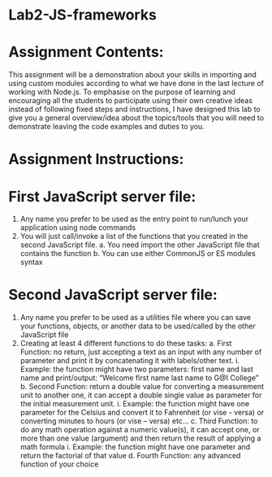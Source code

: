 # Lab2-JS-frameworks

# Assignment Contents:
This assignment will be a demonstration about your skills in importing and using custom modules according to
what we have done in the last lecture of working with Node.js.
To emphasise on the purpose of learning and encouraging all the students to participate using their own creative ideas
instead of following fixed steps and instructions, I have designed this lab to give you a general overview/idea about the
topics/tools that you will need to demonstrate leaving the code examples and duties to you.

# Assignment Instructions:

# First JavaScript server file:
1. Any name you prefer to be used as the entry point to run/lunch your application using node commands
2. You will just call/invoke a list of the functions that you created in the second JavaScript file.
a. You need import the other JavaScript file that contains the function
b. You can use either CommonJS or ES modules syntax

# Second JavaScript server file:
1. Any name you prefer to be used as a utilities file where you can save your functions, objects, or another data to be
used/called by the other JavaScript file
2. Creating at least 4 different functions to do these tasks:
a. First Function: no return, just accepting a text as an input with any number of parameter and print it by
concatenating it with labels/other text.
i. Example: the function might have two parameters: first name and last name and print/output:
“Welcome first name last name to G@I College”
b. Second Function: return a double value for converting a measurement unit to another one, it can accept a
double single value as parameter for the initial measurement unit.
i. Example: the function might have one parameter for the Celsius and convert it to Fahrenheit (or
vise - versa) or converting minutes to hours (or vise – versa) etc...
c. Third Function: to do any math operation against a numeric value(s), it can accept one, or more than one
value (argument) and then return the result of applying a math formula
i. Example: the function might have one parameter and return the factorial of that value
d. Fourth Function: any advanced function of your choice 
